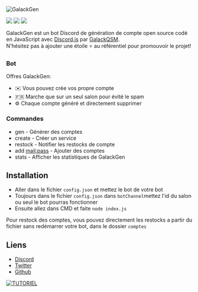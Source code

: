 <img alt="GalackGen" src="https://i.imgur.com/HKodxPv.png">  

[![](https://img.shields.io/discord/745382663896039496.svg?logo=discord&colorB=7289DA)](https://discord.gg/XH7zQ8s)
[![](https://img.shields.io/badge/discord.js-v12.0.0--dev-blue.svg?logo=npm)](https://github.com/discordjs)
[![](https://img.shields.io/badge/paypal-donate-blue.svg)](https://paypal.me/GalackQSM)

GalackGen est un bot Discord de génération de compte open source codé en JavaScript avec [Discord.js](https://discord.js.org) par [GalackQSM](https://github.com/GalackQSM).  
N'hésitez pas à ajouter une étoile ⭐ au référentiel pour promouvoir le projet!

### Bot

Offres GalackGen:
*   ✉️ Vous pouvez crée vos propre compte
*   🇫🇷 Marche que sur un seul salon pour évité le spam
*   ⚙️ Chaque compte généré et directement supprimer

### Commandes

* gen <Nom du service> - Générer des comptes
* create <Nom du service> - Créer un service
* restock <Nom du service> - Notifier les restocks de compte
* add <mail:pass> <Nom du service> - Ajouter des comptes
* stats - Afficher les statistiques de GalackGen

## Installation

* Aller dans le fichier `config.json` et mettez le bot de votre bot
* Toujours dans le fichier `config.json` dans `botChannel`mettez l'id du salon ou seul le bot pourras fonctionner
* Ensuite allez dans CMD et faite `node index.js`

Pour restock des comptes, vous pouvez directement les restocks a partir du fichier sans redémarrer votre bot, dans le dossier `comptes`
## Liens

*   [Discord](https://discord.gg/XH7zQ8s)
*   [Twitter](https://twitter.com/Galack_QSM)
*   [Github](https://github.com/GalackQSM/)

[![TUTORIEL](https://img.youtube.com/vi/YEek_20O9Co/0.jpg)](https://www.youtube.com/watch?v=YEek_20O9Co)
